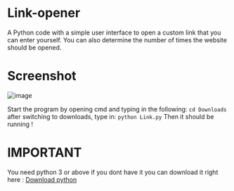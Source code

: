 # Link-opener
A Python code with a simple user interface to open a custom link that you can enter yourself. You can also determine the number of times the website should be opened.

# Screenshot
![image](https://github.com/Chirooon/Link-opener/assets/155199793/93ac2d35-5c51-4849-ac73-bfb3920ec70e)

 Start the program by opening cmd and typing in the following: `cd Downloads` after switching to downloads, type in: `python Link.py`
 Then it should be running !

# IMPORTANT
You need python 3 or above if you dont have it you can download it right here : [Download python](https://www.python.org/downloads/)

